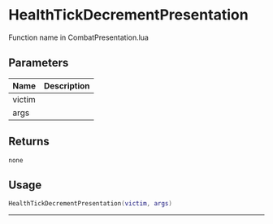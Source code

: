 # HealthTickDecrementPresentation

Function name in CombatPresentation.lua

## Parameters

| Name   | Description |
| ------ | ----------- |
| victim |             |
| args   |             |

## Returns

`none`

## Usage

```lua
HealthTickDecrementPresentation(victim, args)
```

---
